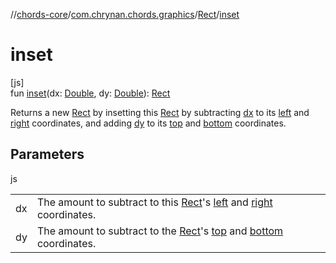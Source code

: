 //[chords-core](../../../index.md)/[com.chrynan.chords.graphics](../index.md)/[Rect](index.md)/[inset](inset.md)

# inset

[js]\
fun [inset](inset.md)(dx: [Double](https://kotlinlang.org/api/latest/jvm/stdlib/kotlin/-double/index.html), dy: [Double](https://kotlinlang.org/api/latest/jvm/stdlib/kotlin/-double/index.html)): [Rect](index.md)

Returns a new [Rect](index.md) by insetting this [Rect](index.md) by subtracting [dx](inset.md) to its [left](left.md) and [right](right.md) coordinates, and adding [dy](inset.md) to its [top](top.md) and [bottom](bottom.md) coordinates.

## Parameters

js

| | |
|---|---|
| dx | The amount to subtract to this [Rect](index.md)'s [left](left.md) and [right](right.md) coordinates. |
| dy | The amount to subtract to the [Rect](index.md)'s [top](top.md) and [bottom](bottom.md) coordinates. |
